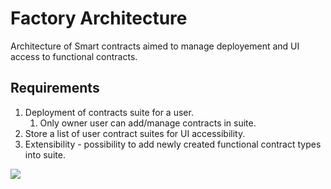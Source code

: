 # Factory Architecture

Architecture of Smart contracts aimed to manage deployement and UI access to functional contracts.

## Requirements

1. Deployment of contracts suite for a user.
   1. Only owner user can add/manage contracts in suite.
2. Store a list of user contract suites for UI accessibility.
3. Extensibility - possibility to add newly created functional contract types into suite.


![](http://www.plantuml.com/plantuml/proxy?src=https://raw.githubusercontent.com/yurivin/polars_contracts/main/docs/FactoryClassDiagram.puml?token=GHSAT0AAAAAABKBW2XRX2YWS4NHHSCKRR5AYSKYOUA)

